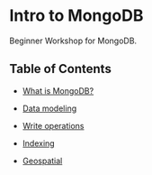 Intro to MongoDB
================

Beginner Workshop for MongoDB.


Table of Contents
-----------------

- [What is MongoDB?](00-what-is-mongodb.md)
- [Data modeling](01-data-modeling.md)
- [Write operations](02-write-operations.md)

- [Indexing](04-indexing.md)
- [Geospatial](05-geospatial.md)
